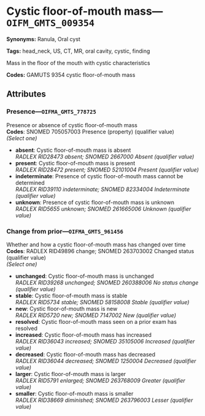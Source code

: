# Cystic floor-of-mouth mass—`OIFM_GMTS_009354`

**Synonyms:** Ranula, Oral cyst

**Tags:** head_neck, US, CT, MR, oral cavity, cystic, finding

Mass in the floor of the mouth with cystic characteristics

**Codes:** GAMUTS 9354 cystic floor-of-mouth mass

## Attributes

### Presence—`OIFMA_GMTS_778725`

Presence or absence of cystic floor-of-mouth mass  
**Codes**: SNOMED 705057003 Presence (property) (qualifier value)  
*(Select one)*

- **absent**: Cystic floor-of-mouth mass is absent  
_RADLEX RID28473 absent; SNOMED 2667000 Absent (qualifier value)_
- **present**: Cystic floor-of-mouth mass is present  
_RADLEX RID28472 present; SNOMED 52101004 Present (qualifier value)_
- **indeterminate**: Presence of cystic floor-of-mouth mass cannot be determined  
_RADLEX RID39110 indeterminate; SNOMED 82334004 Indeterminate (qualifier value)_
- **unknown**: Presence of cystic floor-of-mouth mass is unknown  
_RADLEX RID5655 unknown; SNOMED 261665006 Unknown (qualifier value)_

### Change from prior—`OIFMA_GMTS_961456`

Whether and how a cystic floor-of-mouth mass has changed over time  
**Codes**: RADLEX RID49896 change; SNOMED 263703002 Changed status (qualifier value)  
*(Select one)*

- **unchanged**: Cystic floor-of-mouth mass is unchanged  
_RADLEX RID39268 unchanged; SNOMED 260388006 No status change (qualifier value)_
- **stable**: Cystic floor-of-mouth mass is stable  
_RADLEX RID5734 stable; SNOMED 58158008 Stable (qualifier value)_
- **new**: Cystic floor-of-mouth mass is new  
_RADLEX RID5720 new; SNOMED 7147002 New (qualifier value)_
- **resolved**: Cystic floor-of-mouth mass seen on a prior exam has resolved  
- **increased**: Cystic floor-of-mouth mass has increased  
_RADLEX RID36043 increased; SNOMED 35105006 Increased (qualifier value)_
- **decreased**: Cystic floor-of-mouth mass has decreased  
_RADLEX RID36044 decreased; SNOMED 1250004 Decreased (qualifier value)_
- **larger**: Cystic floor-of-mouth mass is larger  
_RADLEX RID5791 enlarged; SNOMED 263768009 Greater (qualifier value)_
- **smaller**: Cystic floor-of-mouth mass is smaller  
_RADLEX RID38669 diminished; SNOMED 263796003 Lesser (qualifier value)_